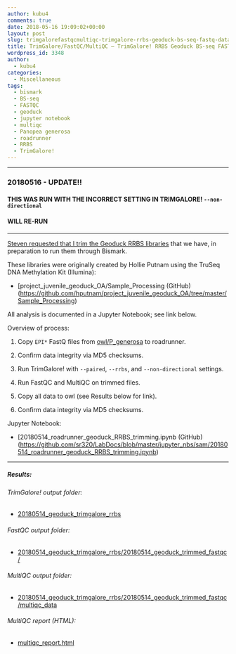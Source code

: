 ```yaml
---
author: kubu4
comments: true
date: 2018-05-16 19:09:02+00:00
layout: post
slug: trimgalorefastqcmultiqc-trimgalore-rrbs-geoduck-bs-seq-fastq-data
title: TrimGalore/FastQC/MultiQC – TrimGalore! RRBS Geoduck BS-seq FASTQ data
wordpress_id: 3348
author:
  - kubu4
categories:
  - Miscellaneous
tags:
  - bismark
  - BS-seq
  - FASTQC
  - geoduck
  - jupyter notebook
  - multiqc
  - Panopea generosa
  - roadrunner
  - RRBS
  - TrimGalore!
---
```


* * *





### 20180516 - UPDATE!!





#### THIS WAS RUN WITH THE INCORRECT SETTING IN TRIMGALORE! `--non-directional`





#### WILL RE-RUN





* * *



[Steven requested that I trim the Geoduck RRBS libraries](https://github.com/RobertsLab/resources/issues/260) that we have, in preparation to run them through Bismark.

These libraries were originally created by Hollie Putnam using the TruSeq DNA Methylation Kit (Illumina):





  * [project_juvenile_geoduck_OA/Sample_Processing (GitHub)(https://github.com/hputnam/project_juvenile_geoduck_OA/tree/master/Sample_Processing)



All analysis is documented in a Jupyter Notebook; see link below.

Overview of process:



  1. Copy `EPI*` FastQ files from [owl/P_generosa](https://owl.fish.washington.edu/nightingales/P_generosa/) to roadrunner.



  2. Confirm data integrity via MD5 checksums.



  3. Run TrimGalore! with `--paired`, `--rrbs`, and `--non-directional` settings.



  4. Run FastQC and MultiQC on trimmed files.



  5. Copy all data to owl (see Results below for link).



  6. Confirm data integrity via MD5 checksums.






Jupyter Notebook:





  * [20180514_roadrunner_geoduck_RRBS_trimming.ipynb (GitHub)(https://github.com/sr320/LabDocs/blob/master/jupyter_nbs/sam/20180514_roadrunner_geoduck_RRBS_trimming.ipynb)





* * *





##### Results:





###### TrimGalore! output folder:







  * [20180514_geoduck_trimgalore_rrbs](https://owl.fish.washington.edu/Athaliana/20180514_geoduck_trimgalore_rrbs/)





###### FastQC output folder:







  * [20180514_geoduck_trimgalore_rrbs/20180514_geoduck_trimmed_fastqc/](https://owl.fish.washington.edu/Athaliana/20180514_geoduck_trimgalore_rrbs/20180514_geoduck_trimmed_fastqc)





###### MultiQC output folder:







  * [20180514_geoduck_trimgalore_rrbs/20180514_geoduck_trimmed_fastqc/multiqc_data](https://owl.fish.washington.edu/Athaliana/20180514_geoduck_trimgalore_rrbs/20180514_geoduck_trimmed_fastqc/multiqc_data)





###### MultiQC report (HTML):







  * [multiqc_report.html](https://owl.fish.washington.edu/Athaliana/20180514_geoduck_trimgalore_rrbs/20180514_geoduck_trimmed_fastqc/multiqc_data/multiqc_report.html)


